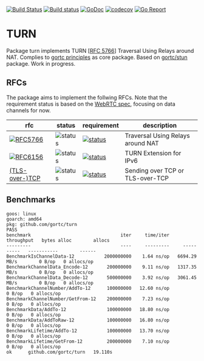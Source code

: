 [![Build Status](https://travis-ci.com/gortc/turn.svg)](https://travis-ci.com/gortc/turn)
[![Build status](https://ci.appveyor.com/api/projects/status/bodd3l5hgu1agxpf/branch/master?svg=true)](https://ci.appveyor.com/project/ernado/turn-gvuk2/branch/master)
[![GoDoc](https://godoc.org/github.com/gortc/turn?status.svg)](http://godoc.org/github.com/gortc/turn)
[![codecov](https://codecov.io/gh/gortc/turn/branch/master/graph/badge.svg)](https://codecov.io/gh/gortc/turn)
[![Go Report](https://goreportcard.com/badge/github.com/gortc/turn)](http://goreportcard.com/report/gortc/turn)


# TURN

Package turn implements TURN [[RFC 5766](https://tools.ietf.org/html/rfc5766)] Traversal Using Relays around NAT.
Complies to [gortc principles](https://gortc.io/#principles) as core package.
Based on [gortc/stun](https://github.com/gortc/stun) package.
Work in progress.

## RFCs

The package aims to implement the follwing RFCs. Note that the requirement status is based on the [WebRTC spec](https://tools.ietf.org/html/draft-ietf-rtcweb-overview), focusing on data channels for now.

rfc | status | requirement | description
----|--------|-------------|----
[![RFC5766](https://img.shields.io/badge/RFC-5766-blue.svg)](https://tools.ietf.org/html/rfc5766) | ![status](https://img.shields.io/badge/status-beta-green.svg) | [![status](https://img.shields.io/badge/requirement-MUST-green.svg)](https://tools.ietf.org/html/rfc2119) | Traversal Using Relays around NAT
[![RFC6156](https://img.shields.io/badge/RFC-6156-blue.svg)](https://tools.ietf.org/html/rfc6156) | ![status](https://img.shields.io/badge/status-research-orange.svg) | [![status](https://img.shields.io/badge/requirement-MUST-green.svg)](https://tools.ietf.org/html/rfc2119) | TURN Extension for IPv6
[(TLS-over-)TCP](https://tools.ietf.org/html/rfc5766#section-2.1) | ![status](https://img.shields.io/badge/status-research-orange.svg) | [![status](https://img.shields.io/badge/requirement-MUST-green.svg)](https://tools.ietf.org/html/rfc2119) | Sending over TCP or TLS-over-TCP

## Benchmarks


```
goos: linux
goarch: amd64
pkg: github.com/gortc/turn
PASS
benchmark                                 iter     time/iter     throughput   bytes alloc        allocs
---------                                 ----     ---------     ----------   -----------        ------
BenchmarkIsChannelData-12           2000000000    1.64 ns/op   6694.29 MB/s        0 B/op   0 allocs/op
BenchmarkChannelData_Encode-12       200000000    9.11 ns/op   1317.35 MB/s        0 B/op   0 allocs/op
BenchmarkChannelData_Decode-12       500000000    3.92 ns/op   3061.45 MB/s        0 B/op   0 allocs/op
BenchmarkChannelNumber/AddTo-12      100000000   12.60 ns/op                       0 B/op   0 allocs/op
BenchmarkChannelNumber/GetFrom-12    200000000    7.23 ns/op                       0 B/op   0 allocs/op
BenchmarkData/AddTo-12               100000000   18.80 ns/op                       0 B/op   0 allocs/op
BenchmarkData/AddToRaw-12            100000000   16.80 ns/op                       0 B/op   0 allocs/op
BenchmarkLifetime/AddTo-12           100000000   13.70 ns/op                       0 B/op   0 allocs/op
BenchmarkLifetime/GetFrom-12         200000000    7.10 ns/op                       0 B/op   0 allocs/op
ok  	github.com/gortc/turn	19.110s
```